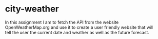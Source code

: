 # city-weather
In this assignment I am to fetch the API from the website OpenWeatherMap.org and use it to create a user friendly website that will tell the user the current date and weather as well as the future forecast.